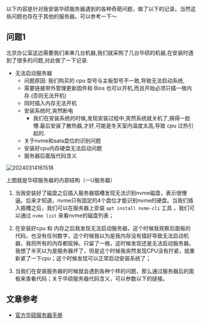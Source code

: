 以下内容是针对我安装华硕服务器遇到的各种奇葩问题，做了以下的记录。当然这些问题也存在于其他的服务器。可以参考一下～
## **问题1**

北京办公室这边需要我们来串几台机器,我们就采购了几台华硕的机器,在安装时遇到了很多的问题,对此做了一下记录.

- 无法启动服务器
    - 问题原因: 我们购买的 cpu 型号与主板型号不一致,导致无法启动系统,
    - 需要链接带外管理更新固件和 Bios 也可以开机,而且开始必须只插一根内存.(否则无法开机)
    - 同时插入内存无法开机
    - 安装系统时,突然断电
      - 我们在安装系统的时候,发现安装过程中,突然系统就关机了,搞得一脸懵.最后安装了散热器,才好,可能是冬天室内温度太高,导致 cpu 过热引起的.
    - 关于nvme和sata盘位的识别问题
    - 安装好cpu内存硬盘无法启动问题
    - 服务器后面版代码含义

![20240314161518](https://barry-boy-1311671045.cos.ap-beijing.myqcloud.com/blog/20240314161518.png)

上图就是华硕服务器的内部结构（一U服务器）

1. 当我安装好了磁盘之后插入服务器插槽发现无法识别nvme磁盘，表示很懵逼。后来才知道，nvme只有固定的4个盘位才能识别nvme的硬盘。当我们插入插槽之后，我们可以在服务器上安装 `apt install nvme-cli` 工具
，我们可以通过  `nvme list` 来看nvme的磁盘列表；

2. 在安装好cpu 和 内存之后我发现无法启动服务器，这个时候我观察后面板的代码，也没有任何数字，这个时候我以为是我内存没有插好导致无法启动机器，我将所有的内存都拔掉。只留了一根，这时候发现还是无法启动服务器。我想了半天以为是服务器坏了，但是这个时候我突然发现CPU没有拧紧，就重新紧了一下cpu；这个时候发现可以正常启动安装系统了；

3. 当我们在安装服务器的时候就会遇到各种个样的问题，那么通过服务器后的面板来查看代码；关于华硕服务器代码含义，可以参数以下的链接。

























## **文章参考**

- [官方华硕服务器手册](https://dlcdnets.asus.com/pub/ASUS/server/RS500A-10/Manual/C20088_RS500A-E10_Series_V5_WEB.pdf?model=RS500A-E10-RS12U)

